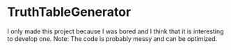 # TruthTableGenerator
I only made this project because I was bored and I think that it is interesting to develop one. Note: The code is probably messy and can be optimized.
